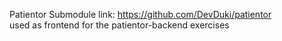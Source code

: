 Patientor Submodule link: https://github.com/DevDuki/patientor  
used as frontend for the patientor-backend exercises
